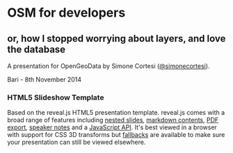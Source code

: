 # OSM for developers
## or, how I stopped worrying about layers, and love the database

A presentation for OpenGeoData by Simone Cortesi ([@simonecortesi](http://twitter.com/simonecortesi)).

Bari - 8th November 2014


### HTML5 Slideshow Template
Based on the reveal.js HTML5 presentation template.
reveal.js comes with a broad range of features including [nested slides](https://github.com/hakimel/reveal.js#markup), [markdown contents](https://github.com/hakimel/reveal.js#markdown), [PDF export](https://github.com/hakimel/reveal.js#pdf-export), [speaker notes](https://github.com/hakimel/reveal.js#speaker-notes) and a [JavaScript API](https://github.com/hakimel/reveal.js#api). It's best viewed in a browser with support for CSS 3D transforms but [fallbacks](https://github.com/hakimel/reveal.js/wiki/Browser-Support) are available to make sure your presentation can still be viewed elsewhere.
